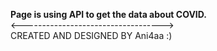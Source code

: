 **Page is using API to get the data about COVID.**
<br/><-----------------------------------><br/>
CREATED AND DESIGNED BY Ani4aa :)
